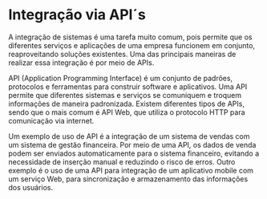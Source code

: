 # Integração via API´s

A integração de sistemas é uma tarefa muito comum, pois permite que os diferentes serviços e aplicações de uma empresa funcionem em conjunto, reaproveitando soluções existentes. Uma das principais maneiras de realizar essa integração é por meio de APIs.

API (Application Programming Interface) é um conjunto de padrões, protocolos e ferramentas para construir software e aplicativos. Uma API permite que diferentes sistemas e serviços se comuniquem e troquem informações de maneira padronizada. Existem diferentes tipos de APIs, sendo que o mais comum é API Web, que utiliza o protocolo HTTP para comunicação via internet.

Um exemplo de uso de API é a integração de um sistema de vendas com um sistema de gestão financeira. Por meio de uma API, os dados de venda podem ser enviados automaticamente para o sistema financeiro, evitando a necessidade de inserção manual e reduzindo o risco de erros. Outro exemplo é o uso de uma API para integração de um aplicativo mobile com um serviço Web, para sincronização e armazenamento das informações dos usuários.
